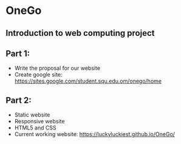 # OneGo
Introduction to web computing project
-----
## Part 1:
- Write the proposal for our website
- Create google site: https://sites.google.com/student.squ.edu.om/onego/home
## Part 2:
- Static website
- Responsive website
- HTML5 and CSS
- Current working website: https://luckyluckiest.github.io/OneGo/

